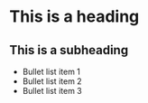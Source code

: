 # This is a heading

## This is a subheading

- Bullet list item 1
- Bullet list item 2
- Bullet list item 3

